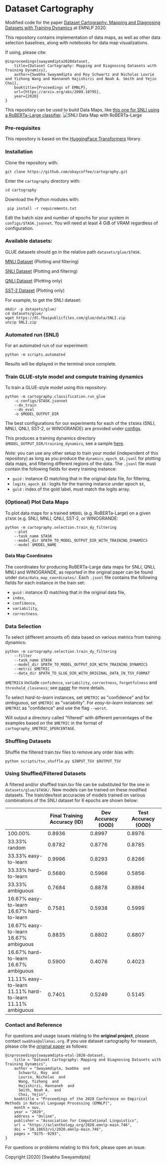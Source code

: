# Dataset Cartography

Modified code for the paper [Dataset Cartography: Mapping and Diagnosing Datasets with Training Dynamics](https://aclanthology.org/2020.emnlp-main.746) at EMNLP 2020.

This repository contains implementation of data maps, as well as other data selection baselines, along with notebooks for data map visualizations.

If using, please cite:
```
@inproceedings{swayamdipta2020dataset,
    title={Dataset Cartography: Mapping and Diagnosing Datasets with Training Dynamics},
    author={Swabha Swayamdipta and Roy Schwartz and Nicholas Lourie and Yizhong Wang and Hannaneh Hajishirzi and Noah A. Smith and Yejin Choi},
    booktitle={Proceedings of EMNLP},
    url={https://arxiv.org/abs/2009.10795},
    year={2020}
}
```
This repository can be used to build Data Maps, like [this one for SNLI using a RoBERTa-Large classifier](./sample/SNLI_RoBERTa.pdf).
![SNLI Data Map with RoBERTa-Large](./sample/SNLI_RoBERTa.png)

### Pre-requisites

This repository is based on the [HuggingFace Transformers](https://github.com/huggingface/transformers) library.
<!-- Hyperparameter tuning is based on [HFTune](https://github.com/allenai/hftune). -->

### Installation

Clone the repository with:

```
git clone https://github.com/okaycoffee/cartography.git
```

Enter the `cartography` directory with:
```
cd cartography
```

Download the Python modules with:

```
 pip install -r requirements.txt
```

Edit the batch size and number of epochs for your system in `configs/$TASK.jsonnet`. You will need at least 4 GiB of VRAM regardless of configuration.

### Available datasets:

GLUE datasets should go in the relative path `datasets/glue/$TASK`. 

[MNLI Dataset](https://dl.fbaipublicfiles.com/glue/data/MNLI.zip) (Plotting and filtering)

[SNLI Dataset](https://dl.fbaipublicfiles.com/glue/data/SNLI.zip) (Plotting and filtering)

[QNLI Dataset](https://dl.fbaipublicfiles.com/glue/data/QNLI.zip) (Plotting only)

[SST-2 Dataset](https://dl.fbaipublicfiles.com/glue/data/SST-2.zip) (Plotting only)

For example, to get the SNLI dataset:
```
mkdir -p datasets/glue/
cd datasets/glue/
wget https://dl.fbaipublicfiles.com/glue/data/SNLI.zip
unzip SNLI.zip
```

### Automated run (SNLI)

For an automated run of our experiment:
```
python -m scripts.automated
```
Results will be diplayed in the terminal once complete.
### Train GLUE-style model and compute training dynamics

To train a GLUE-style model using this repository:

```
python -m cartography.classification.run_glue
    -c configs/$TASK.jsonnet
    --do_train
    --do_eval
    -o $MODEL_OUTPUT_DIR
```
The best configurations for our experiments for each of the `$TASK`s (SNLI, MNLI, QNLI, SST-2, or WINOGRANDE) are provided under [configs](./configs).

This produces a training dynamics directory `$MODEL_OUTPUT_DIR/training_dynamics`, see a sample [here](./sample/training_dynamics/).

*Note:* you can use any other setup to train your model (independent of this repository) as long as you produce the `dynamics_epoch_$X.jsonl` for plotting data maps, and filtering different regions of the data.
The `.jsonl` file must contain the following fields for every training instance:
- `guid` : instance ID matching that in the original data file, for filtering,
- `logits_epoch_$X` : logits for the training instance under epoch `$X`,
- `gold` : index of the gold label, must match the logits array.


### (Optional) Plot Data Maps

To plot data maps for a trained `$MODEL` (e.g. RoBERTa-Large) on a given `$TASK` (e.g. SNLI, MNLI, QNLI, SST-2, or WINOGRANDE:

```
python -m cartography.selection.train_dy_filtering
    --plot
    --task_name $TASK
    --model_dir $PATH_TO_MODEL_OUTPUT_DIR_WITH_TRAINING_DYNAMICS
    --model $MODEL_NAME
```

#### Data Map Coordinates

The coordinates for producing RoBERTa-Large data maps for SNLI, QNLI, MNLI and WINOGRANDE, as reported in the original paper can be found under `data/data_map_coordinates/`. Each `.jsonl` file contains the following fields for each instance in the train set:
- `guid` : instance ID matching that in the original data file,
- `index`,
- `confidence`,
- `variability`,
- `correctness`.


### Data Selection

To select (different amounts of) data based on various metrics from training dynamics:

```
python -m cartography.selection.train_dy_filtering
    --filter
    --task_name $TASK
    --model_dir $PATH_TO_MODEL_OUTPUT_DIR_WITH_TRAINING_DYNAMICS
    --metric $METRIC
    --data_dir $PATH_TO_GLUE_DIR_WITH_ORIGINAL_DATA_IN_TSV_FORMAT
```

`$METRIC`s include `confidence`, `variability`, `correctness`, `forgetfulness` and `threshold_closeness`; see [paper](https://aclanthology.org/2020.emnlp-main.746) for more details.

To select _hard-to-learn_ instances, set `$METRIC` as "confidence" and for _ambiguous_, set `$METRIC` as "variability". For _easy-to-learn_ instances: set `$METRIC` as "confidence" and use the flag `--worst`.

Will output a directory called "filtered" with different percentages of the examples based on the `$METRIC` in the format of `cartography_$METRIC_$PERCENTAGE`.

### Shuffling Datasets

Shuffle the filtered train.tsv files to remove any order bias with:

```
python scripts/tsv_shuffle.py $INPUT_TSV $OUTPUT_TSV
```
### Using Shuffled/Filtered Datasets

A filtered and/or shuffled train.tsv file can be substituted for the one in `datasets/glue/$TASK/`. New models can be trained on these modified datasets. The train/dev/test accuracies of models trained on various combinations of the SNLI dataset for 6 epochs are shown below: 

|                                                         | Final Training Accuracy (ID) | Dev Accuracy (OOD) | Test Accuracy (OOD) |
| ------------------------------------------------------- | ---------------------------- | ------------------ | ------------------- |
| 100.00%                                                 | 0.8936                       | 0.8997             | 0.8976              |
| 33.33% random                                              | 0.8782                       | 0.8776             | 0.8785              |
| 33.33% easy-to-learn                                       | 0.9996                       | 0.8293             | 0.8286              |
| 33.33% hard-to-learn                                       | 0.5680                        | 0.5966             | 0.5856              |
| 33.33% ambiguous                                           | 0.7684                       | 0.8878             | 0.8894              |
| 16.67% easy-to-learn<br>16.67% hard-to-learn                  | 0.7581                       | 0.5938             | 0.5999              |
| 16.67% easy-to-learn<br>16.67% ambiguous                      | 0.8835                       | 0.8802              | 0.8807               |
| 16.67% hard-to-learn<br>16.67% ambiguous                      | 0.5900                       | 0.4076             | 0.4023              |
| 11.11% easy-to-learn<br>11.11% hard-to-learn<br>11.11% ambiguous | 0.7401                       | 0.5249             | 0.5145              |

### Contact and Reference

For questions and usage issues relating to the __original project__, please contact `swabhas@allenai.org`. If you use dataset cartography for research, please cite the [original paper](https://aclanthology.org/2020.emnlp-main.746) as follows:

```
@inproceedings{swayamdipta-etal-2020-dataset,
    title = "Dataset Cartography: Mapping and Diagnosing Datasets with Training Dynamics",
    author = "Swayamdipta, Swabha  and
      Schwartz, Roy  and
      Lourie, Nicholas  and
      Wang, Yizhong  and
      Hajishirzi, Hannaneh  and
      Smith, Noah A.  and
      Choi, Yejin",
    booktitle = "Proceedings of the 2020 Conference on Empirical Methods in Natural Language Processing (EMNLP)",
    month = nov,
    year = "2020",
    address = "Online",
    publisher = "Association for Computational Linguistics",
    url = "https://aclanthology.org/2020.emnlp-main.746",
    doi = "10.18653/v1/2020.emnlp-main.746",
    pages = "9275--9293",
}
```

For questions or problems relating to this fork, please open an issue.

Copyright [2020] [Swabha Swayamdipta]

